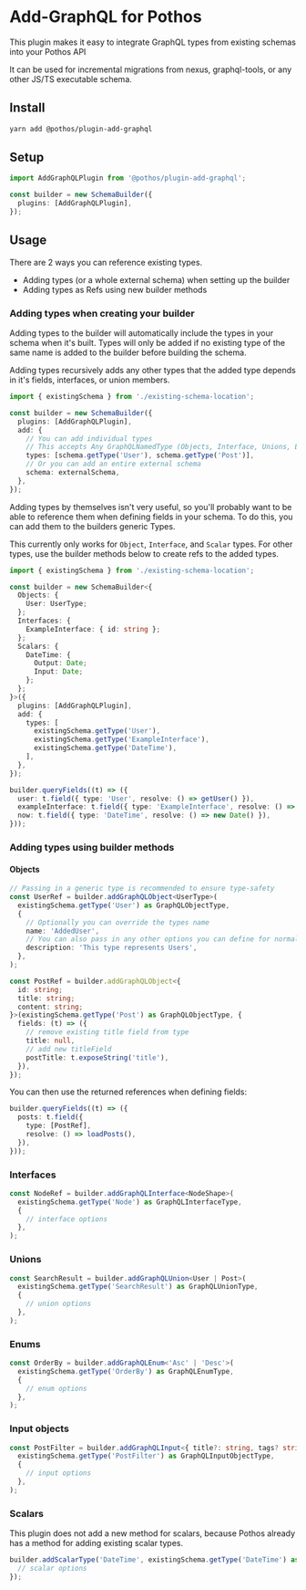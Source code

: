 # Add-GraphQL for Pothos

This plugin makes it easy to integrate GraphQL types from existing schemas into your Pothos API

It can be used for incremental migrations from nexus, graphql-tools, or any other JS/TS executable
schema.

## Install

```bash
yarn add @pothos/plugin-add-graphql
```

## Setup

```typescript
import AddGraphQLPlugin from '@pothos/plugin-add-graphql';

const builder = new SchemaBuilder({
  plugins: [AddGraphQLPlugin],
});
```

## Usage

There are 2 ways you can reference existing types.

- Adding types (or a whole external schema) when setting up the builder
- Adding types as Refs using new builder methods

### Adding types when creating your builder

Adding types to the builder will automatically include the types in your schema when it's built.
Types will only be added if no existing type of the same name is added to the builder before
building the schema.

Adding types recursively adds any other types that the added type depends in it's fields,
interfaces, or union members.

```ts
import { existingSchema } from './existing-schema-location';

const builder = new SchemaBuilder({
  plugins: [AddGraphQLPlugin],
  add: {
    // You can add individual types
    // This accepts Any GraphQLNamedType (Objects, Interface, Unions, Enums, Scalars, and InputObjects)
    types: [schema.getType('User'), schema.getType('Post')],
    // Or you can add an entire external schema
    schema: externalSchema,
  },
});
```

Adding types by themselves isn't very useful, so you'll probably want to be able to reference them
when defining fields in your schema. To do this, you can add them to the builders generic Types.

This currently only works for `Object`, `Interface`, and `Scalar` types. For other types, use the
builder methods below to create refs to the added types.

```ts
import { existingSchema } from './existing-schema-location';

const builder = new SchemaBuilder<{
  Objects: {
    User: UserType;
  };
  Interfaces: {
    ExampleInterface: { id: string };
  };
  Scalars: {
    DateTime: {
      Output: Date;
      Input: Date;
    };
  };
}>({
  plugins: [AddGraphQLPlugin],
  add: {
    types: [
      existingSchema.getType('User'),
      existingSchema.getType('ExampleInterface'),
      existingSchema.getType('DateTime'),
    ],
  },
});

builder.queryFields((t) => ({
  user: t.field({ type: 'User', resolve: () => getUser() }),
  exampleInterface: t.field({ type: 'ExampleInterface', resolve: () => getThings() }),
  now: t.field({ type: 'DateTime', resolve: () => new Date() }),
}));
```

### Adding types using builder methods

#### Objects

```ts
// Passing in a generic type is recommended to ensure type-safety
const UserRef = builder.addGraphQLObject<UserType>(
  existingSchema.getType('User') as GraphQLObjectType,
  {
    // Optionally you can override the types name
    name: 'AddedUser',
    // You can also pass in any other options you can define for normal object types
    description: 'This type represents Users',
  },
);

const PostRef = builder.addGraphQLObject<{
  id: string;
  title: string;
  content: string;
}>(existingSchema.getType('Post') as GraphQLObjectType, {
  fields: (t) => ({
    // remove existing title field from type
    title: null,
    // add new titleField
    postTitle: t.exposeString('title'),
  }),
});
```

You can then use the returned references when defining fields:

```ts
builder.queryFields((t) => ({
  posts: t.field({
    type: [PostRef],
    resolve: () => loadPosts(),
  }),
}));
```

### Interfaces

```ts
const NodeRef = builder.addGraphQLInterface<NodeShape>(
  existingSchema.getType('Node') as GraphQLInterfaceType,
  {
    // interface options
  },
);
```

### Unions

```ts
const SearchResult = builder.addGraphQLUnion<User | Post>(
  existingSchema.getType('SearchResult') as GraphQLUnionType,
  {
    // union options
  },
);
```

### Enums

```ts
const OrderBy = builder.addGraphQLEnum<'Asc' | 'Desc'>(
  existingSchema.getType('OrderBy') as GraphQLEnumType,
  {
    // enum options
  },
);
```

### Input objects

```ts
const PostFilter = builder.addGraphQLInput<{ title?: string, tags? string[] }>(
  existingSchema.getType('PostFilter') as GraphQLInputObjectType,
  {
    // input options
  },
);
```

### Scalars

This plugin does not add a new method for scalars, because Pothos already has a method for adding
existing scalar types.

```ts
builder.addScalarType('DateTime', existingSchema.getType('DateTime') as GraphQLScalar, {
  // scalar options
});
```
